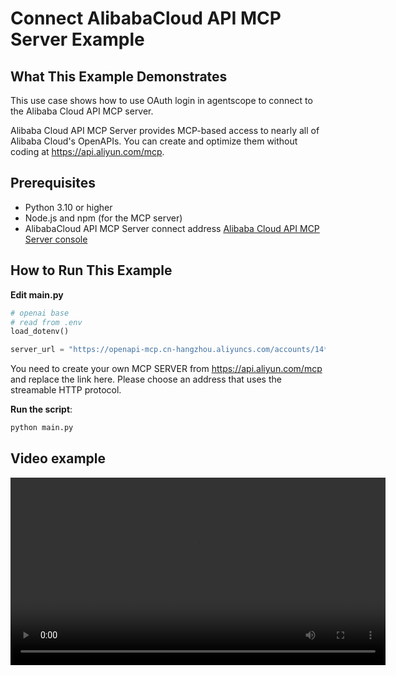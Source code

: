 # Connect AlibabaCloud API MCP Server Example

## What This Example Demonstrates

This use case shows how to use OAuth login in agentscope to connect to the Alibaba Cloud API MCP server.

Alibaba Cloud API MCP Server provides MCP-based access to nearly all of Alibaba Cloud's OpenAPIs. You can create and optimize them without coding at <https://api.aliyun.com/mcp>.

## Prerequisites

- Python 3.10 or higher
- Node.js and npm (for the MCP server)
- AlibabaCloud API MCP Server connect address [Alibaba Cloud API MCP Server console](https://api.aliyun.com/mcp)

## How to Run This Example

**Edit main.py**

```python
# openai base   
# read from .env
load_dotenv()

server_url = "https://openapi-mcp.cn-hangzhou.aliyuncs.com/accounts/14******/custom/****/id/KXy******/mcp"
```


You need to create your own MCP SERVER from https://api.aliyun.com/mcp and replace the link here. Please choose an address that uses the streamable HTTP protocol.


**Run the script**:
```bash
python main.py
```

## Video example

<video src="https://help-static-aliyun-doc.aliyuncs.com/file-manage-files/zh-CN/20250911/otcfsk/AgentScope+%E9%9B%86%E6%88%90+OpenAPI+MCP+Server%28%E8%87%AA%E7%84%B6%E8%AF%AD%E8%A8%80%E5%88%9B%E5%BB%BA+ECS%29.mp4" controls width="600">
  https://help-static-aliyun-doc.aliyuncs.com/file-manage-files/zh-CN/20250911/otcfsk/AgentScope+%E9%9B%86%E6%88%90+OpenAPI+MCP+Server%28%E8%87%AA%E7%84%B6%E8%AF%AD%E8%A8%80%E5%88%9B%E5%BB%BA+ECS%29.mp4
</video>
